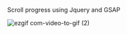 Scroll progress using Jquery and GSAP

![ezgif com-video-to-gif (2)](https://user-images.githubusercontent.com/29877236/92309393-66473e80-ef62-11ea-89e8-8eef4bcd6dd9.gif)
